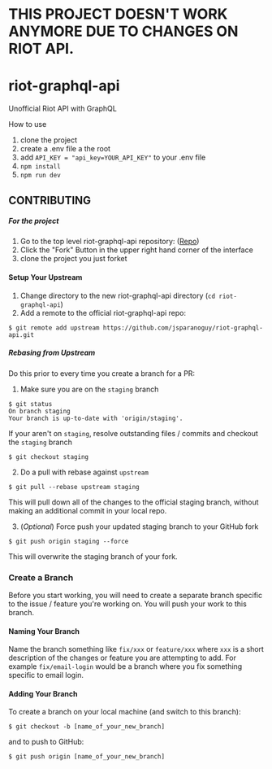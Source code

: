 # THIS PROJECT DOESN'T WORK ANYMORE DUE TO CHANGES ON RIOT API. 

# riot-graphql-api

Unofficial Riot API with GraphQL

How to use
1. clone the project
2. create a .env file a the root
3. add ```API_KEY = "api_key=YOUR_API_KEY"``` to your .env file
4. ```npm install```
5. ```npm run dev```

## CONTRIBUTING

##### For the project
1. Go to the top level riot-graphql-api repository: ([Repo](hhttps://github.com/jsparanoguy/riot-graphql-api))
2. Click the "Fork" Button in the upper right hand corner of the interface
3. clone the project you just forket

#### Setup Your Upstream

1. Change directory to the new riot-graphql-api directory (`cd riot-graphql-api`)
2. Add a remote to the official riot-graphql-api repo:

```shell
$ git remote add upstream https://github.com/jsparanoguy/riot-graphql-api.git
```

##### Rebasing from Upstream

Do this prior to every time you create a branch for a PR:

1. Make sure you are on the `staging` branch

```shell
$ git status
On branch staging
Your branch is up-to-date with 'origin/staging'.
```
If your aren't on `staging`, resolve outstanding files / commits and checkout the `staging` branch

```shell
$ git checkout staging
```

2. Do a pull with rebase against `upstream`

```shell
$ git pull --rebase upstream staging
```

This will pull down all of the changes to the official staging branch, without making an additional commit in your local repo.

3. (_Optional_) Force push your updated staging branch to your GitHub fork

```shell
$ git push origin staging --force
```

This will overwrite the staging branch of your fork.

### Create a Branch

Before you start working, you will need to create a separate branch specific to the issue / feature you're working on. You will push your work to this branch.

#### Naming Your Branch

Name the branch something like `fix/xxx` or `feature/xxx` where `xxx` is a short description of the changes or feature you are attempting to add. For example `fix/email-login` would be a branch where you fix something specific to email login.

#### Adding Your Branch

To create a branch on your local machine (and switch to this branch):

```shell
$ git checkout -b [name_of_your_new_branch]
```

and to push to GitHub:

```shell
$ git push origin [name_of_your_new_branch]
```

